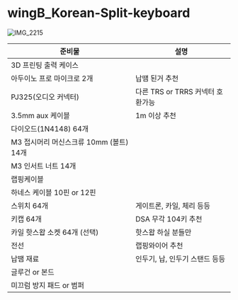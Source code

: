 # wingB_Korean-Split-keyboard
![IMG_2215](https://user-images.githubusercontent.com/91782246/135714224-32667858-1275-41bc-b0fe-18ebc63cbfb1.JPG)

|준비물|설명|
|-----|-----|
|3D 프린팅 출력 케이스|
|아두이노 프로 마이크로 2개|납땜 된거 추천|
|PJ325(오디오 커넥터)|다른 TRS or TRRS 커넥터 호환가능|
|3.5mm aux 케이블|1m 이상 추천|
|다이오드(1N4148) 64개|
|M3 접시머리 머신스크류 10mm (볼트) 14개|
|M3 인서트 너트 14개|
|랩핑케이블|
|하네스 케이블 10핀 or 12핀|
|스위치 64개|게이트론, 카일, 체리 등등|
|키캡 64개|DSA 무각 104키 추천|
|카일 핫스왑 소켓 64개 (선택)|핫스왑 하실 분들만|
|전선|랩핑와이어 추천|
|납땜 재료|인두기, 납, 인두기 스탠드 등등|
|글루건 or 본드|
|미끄럼 방지 패드 or 범퍼|







 


